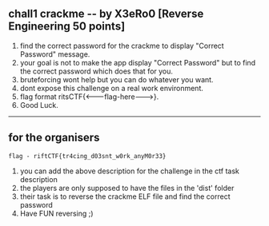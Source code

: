 ## chall1 crackme -- by X3eRo0 [Reverse Engineering 50 points]

1. find the correct password for the crackme to display "Correct Password" message.
2. your goal is not to make the app display "Correct Password" but to find the correct
password which does that for you.
3. bruteforcing wont help but you can do whatever you want.
4. dont expose this challenge on a real work environment.
5. flag format ritsCTF{<---flag-here--->}.
6. Good Luck. 

---
## for the organisers

```
flag - riftCTF{tr4cing_d03snt_w0rk_anyM0r33}
```

1. you can add the above description for the challenge in the ctf task description
2. the players are only supposed to have the files in the 'dist' folder
3. their task is to reverse the crackme ELF file and find the correct password
4. Have FUN reversing ;)